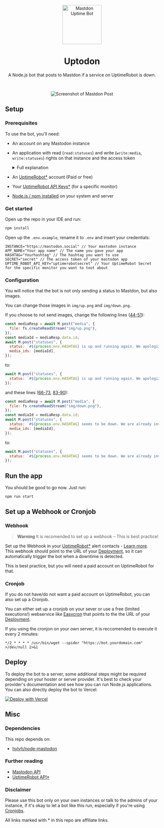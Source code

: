 <div align="center">
<img src="https://user-images.githubusercontent.com/4144601/220859980-3977252f-a091-485e-ab16-bea32bc66b58.svg" alt="Mastdon Uptime Bot" width="128">

# Uptodon

A Node.js bot that posts to Mastdon if a service on UptimeRobot is down.

<br/>

![Screenshot of Mastdon Post](https://user-images.githubusercontent.com/4144601/220864964-7afcef23-950a-4f06-a15e-2fe4d3c30989.png)
</div>

## Setup 
### Prerequisites
To use the bot, you'll need:
* An account on any Mastodon instance

* An application with read (`read:statuses`) and write (`write:media`, `write:statuses`) rights on that instance and the access token
  <details><summary>Full explanation</summary>
  Go to your Mastdon Instance. Then go to Preferences -> Development -> New application -> Enter your application name and apply the following settings:<br />
  <img width="450" alt="Rights" src="https://user-images.githubusercontent.com/4144601/220865942-2530cea0-2911-4ddd-998b-f0da0cae307a.png"></details>
  
* An [UptimeRobot*](https://uptimerobot.com/?rid=b61ec8a31b3087) account (Paid or free)
* Your [UptimeRobot API Keys*](https://uptimerobot.com/api/?rid=b61ec8a31b3087) (for a specific monitor)
* [Node.js / npm installed](https://docs.npmjs.com/downloading-and-installing-node-js-and-npm) on your system and server

### Get started 
Open up the repo in your IDE and run:
````bash
npm install
````

Open up the `.env.example`, rename it to `.env` and insert your credentials:
````.env
INSTANCE="https://mastodon.social" // Your mastodon instance
APP_NAME="Your app name" // The name you gave your app
HASHTAG="Yourhashtag" // The hashtag you want to use
SECRET="secret" // The access token of your mastodon app
UPTIME_ROBOT_API_KEY="uptimerobotsecret" // Your UptimeRobot Secret for the specific monitor you want to toot about
````

### Configuration
You will notice that the bot is not only sending a status to Mastdon, but also images. 

You can change those images in `img/up.png` and `img/down.png`. 

If you choose to not send images, change the following lines ([44-51](https://github.com/JokeNetwork/mastodon-uptime-bot/blob/main/app.js#L44-L51)):
````javascript
const mediaResp = await M.post("media", {
  file: fs.createReadStream("img/up.png"),
});
const mediaId = mediaResp.data.id;
await M.post("statuses", {
  status: `#${process.env.HASHTAG} is up and running again. We apologize for any inconvenience.`,
  media_ids: [mediaId],
});
````
to:
````javascript
await M.post("statuses", {
  status: `#${process.env.HASHTAG} is up and running again. We apologize for any inconvenience.`
});
````
and these lines ([66-73](https://github.com/JokeNetwork/mastodon-uptime-bot/blob/main/app.js#L66-L73), [83-90](https://github.com/JokeNetwork/mastodon-uptime-bot/blob/main/app.js#L83-L90)):
````javascript
const mediaResp = await M.post("media", {
  file: fs.createReadStream("img/down.png"),
});
const mediaId = mediaResp.data.id;
await M.post("statuses", {
  status: `#${process.env.HASHTAG} seems to be down. We are already investigating it.`,
  media_ids: [mediaId],
});
````
to:
````javascript
await M.post("statuses", {
  status: `#${process.env.HASHTAG} seems to be down. We are already investigating it.`
});
````

## Run the app
You should be good to go now. Just run:
````bash
npm run start 
````

## Set up a Webhook or Cronjob
### Webhook
> **Warning** It is recomended to set up a webhook – This is best practice! 

Set up the Webhook in your [UptimeRobot*](https://uptimerobot.com/?rid=b61ec8a31b3087) alert contacts - [Learn more](https://blog.uptimerobot.com/web-hook-alert-contacts-new-feature/).
<br />This webhook should point to the URL of your [Deployment](#deploy), so it can automatically trigger the bot when a downtime is detected. 

This is best practice, but you will need a paid account on UptimeRobot for that. 

### Cronjob
If you do not have/do not want a paid account on UptimeRobot, you can also set up a Cronjob. 

You can either set up a cronjob on your sever or use a free (limited executions!) webservice like [Easycron](https://www.easycron.com) that points to the the URL of your [Deployment](#deploy).

If you using the cronjon on your own server, it is reccomended to execute it every 2 minutes:
````crontab
*/2 * * * * /usr/bin/wget --spider "https://bot.yourdomain.com" >/dev/null 2>&1
````

## Deploy
To deploy the bot to a server, some additional steps might be required depending on your hoster or server provider.
It's best to check your provider's documentation and see how you can run Node.js applications. 
You can also directly deploy the bot to Vercel:

[![Deploy with Vercel](https://vercel.com/button)](https://vercel.com/new/clone?repository-url=https%3A%2F%2Fgithub.com%2FJokeNetwork%2Fmastodon-uptime-bot&env=INSTANCE,APP_NAME,HASHTAG,SECRET,UPTIME_ROBOT_API_KEY&envDescription=API%20Keys%20and%20variables%20needed%20to%20deploy%20the%20bot.&envLink=https%3A%2F%2Fgithub.com%2FJokeNetwork%2Fmastodon-uptime-bot%2FREADME.md%23get-started&redirect-url=https%3A%2F%2Fgithub.com%2FJokeNetwork%2Fmastodon-uptime-bot)

## Misc
### Dependencies
This repo depends on:
* [hylyh/node-mastodon](https://github.com/hylyh/node-mastodon)

### Further reading
* [Mastodon API](https://docs.joinmastodon.org/api/)
* [UptimeRobot API*](https://uptimerobot.com/api/?rid=b61ec8a31b3087)

### Disclaimer
Please use this bot only on your own instances or talk to the admins of your instance, if it's okay to let a bot like this run, especially if you're using [Cronjobs](#cronjob).

All links marked with * in this repo are affiliate links.
